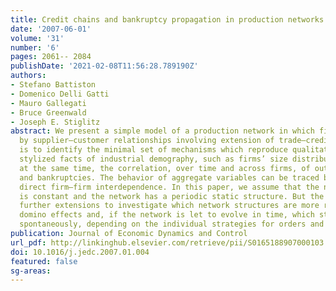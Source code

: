 ```yaml
---
title: Credit chains and bankruptcy propagation in production networks
date: '2007-06-01'
volume: '31'
number: '6'
pages: 2061-- 2084
publishDate: '2021-02-08T11:56:28.789190Z'
authors:
- Stefano Battiston
- Domenico Delli Gatti
- Mauro Gallegati
- Bruce Greenwald
- Joseph E. Stiglitz
abstract: We present a simple model of a production network in which firms are linked
  by supplier–customer relationships involving extension of trade–credit. Our aim
  is to identify the minimal set of mechanisms which reproduce qualitatively the main
  stylized facts of industrial demography, such as firms’ size distribution, and,
  at the same time, the correlation, over time and across firms, of output, growth
  and bankruptcies. The behavior of aggregate variables can be traced back to the
  direct firm–firm interdependence. In this paper, we assume that the number of firms
  is constant and the network has a periodic static structure. But the framework allows
  further extensions to investigate which network structures are more robust against
  domino effects and, if the network is let to evolve in time, which structures emerge
  spontaneously, depending on the individual strategies for orders and delivery.
publication: Journal of Economic Dynamics and Control
url_pdf: http://linkinghub.elsevier.com/retrieve/pii/S0165188907000103
doi: 10.1016/j.jedc.2007.01.004
featured: false
sg-areas:
---
```

